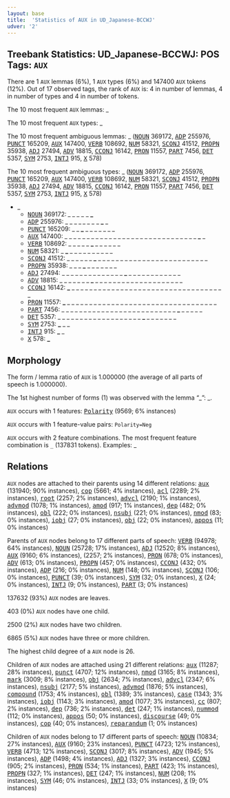 ```yaml
---
layout: base
title:  'Statistics of AUX in UD_Japanese-BCCWJ'
udver: '2'
---
```


## Treebank Statistics: UD_Japanese-BCCWJ: POS Tags: `AUX`

There are 1 `AUX` lemmas (6%), 1 `AUX` types (6%) and 147400 `AUX` tokens (12%).
Out of 17 observed tags, the rank of `AUX` is: 4 in number of lemmas, 4 in number of types and 4 in number of tokens.

The 10 most frequent `AUX` lemmas: _

The 10 most frequent `AUX` types:  _

The 10 most frequent ambiguous lemmas: _ (<tt><a href="ja_bccwj-pos-NOUN.html">NOUN</a></tt> 369172, <tt><a href="ja_bccwj-pos-ADP.html">ADP</a></tt> 255976, <tt><a href="ja_bccwj-pos-PUNCT.html">PUNCT</a></tt> 165209, <tt><a href="ja_bccwj-pos-AUX.html">AUX</a></tt> 147400, <tt><a href="ja_bccwj-pos-VERB.html">VERB</a></tt> 108692, <tt><a href="ja_bccwj-pos-NUM.html">NUM</a></tt> 58321, <tt><a href="ja_bccwj-pos-SCONJ.html">SCONJ</a></tt> 41512, <tt><a href="ja_bccwj-pos-PROPN.html">PROPN</a></tt> 35938, <tt><a href="ja_bccwj-pos-ADJ.html">ADJ</a></tt> 27494, <tt><a href="ja_bccwj-pos-ADV.html">ADV</a></tt> 18815, <tt><a href="ja_bccwj-pos-CCONJ.html">CCONJ</a></tt> 16142, <tt><a href="ja_bccwj-pos-PRON.html">PRON</a></tt> 11557, <tt><a href="ja_bccwj-pos-PART.html">PART</a></tt> 7456, <tt><a href="ja_bccwj-pos-DET.html">DET</a></tt> 5357, <tt><a href="ja_bccwj-pos-SYM.html">SYM</a></tt> 2753, <tt><a href="ja_bccwj-pos-INTJ.html">INTJ</a></tt> 915, <tt><a href="ja_bccwj-pos-X.html">X</a></tt> 578)

The 10 most frequent ambiguous types:  _ (<tt><a href="ja_bccwj-pos-NOUN.html">NOUN</a></tt> 369172, <tt><a href="ja_bccwj-pos-ADP.html">ADP</a></tt> 255976, <tt><a href="ja_bccwj-pos-PUNCT.html">PUNCT</a></tt> 165209, <tt><a href="ja_bccwj-pos-AUX.html">AUX</a></tt> 147400, <tt><a href="ja_bccwj-pos-VERB.html">VERB</a></tt> 108692, <tt><a href="ja_bccwj-pos-NUM.html">NUM</a></tt> 58321, <tt><a href="ja_bccwj-pos-SCONJ.html">SCONJ</a></tt> 41512, <tt><a href="ja_bccwj-pos-PROPN.html">PROPN</a></tt> 35938, <tt><a href="ja_bccwj-pos-ADJ.html">ADJ</a></tt> 27494, <tt><a href="ja_bccwj-pos-ADV.html">ADV</a></tt> 18815, <tt><a href="ja_bccwj-pos-CCONJ.html">CCONJ</a></tt> 16142, <tt><a href="ja_bccwj-pos-PRON.html">PRON</a></tt> 11557, <tt><a href="ja_bccwj-pos-PART.html">PART</a></tt> 7456, <tt><a href="ja_bccwj-pos-DET.html">DET</a></tt> 5357, <tt><a href="ja_bccwj-pos-SYM.html">SYM</a></tt> 2753, <tt><a href="ja_bccwj-pos-INTJ.html">INTJ</a></tt> 915, <tt><a href="ja_bccwj-pos-X.html">X</a></tt> 578)


* _
  * <tt><a href="ja_bccwj-pos-NOUN.html">NOUN</a></tt> 369172: <b>_</b> _ <b>_</b> <b>_</b> _ _ <b>_</b> <b>_</b> _ <b>_</b> _ <b>_</b>
  * <tt><a href="ja_bccwj-pos-ADP.html">ADP</a></tt> 255976: _ _ _ _ <b>_</b> _ _ _ <b>_</b> _ <b>_</b> _
  * <tt><a href="ja_bccwj-pos-PUNCT.html">PUNCT</a></tt> 165209: _ _ <b>_</b> _ _ _ _ _ _ _
  * <tt><a href="ja_bccwj-pos-AUX.html">AUX</a></tt> 147400: _ _ _ _ _ _ _ _ _ _ _ _ _ _ _ _ _ _ _ _ _ _ _ _ _ _ _ _ _ _ <b>_</b> _
  * <tt><a href="ja_bccwj-pos-VERB.html">VERB</a></tt> 108692: _ _ _ _ _ <b>_</b> _ _ _ _ _ _
  * <tt><a href="ja_bccwj-pos-NUM.html">NUM</a></tt> 58321: _ <b>_</b> _ _ _ _ _ _ _ _ _ _
  * <tt><a href="ja_bccwj-pos-SCONJ.html">SCONJ</a></tt> 41512: _ _ _ _ _ _ <b>_</b> _ _ _ _ _ _ _ _ _ _ _ _ _ _ _ _ _ _ _ _ _ _ _ _ _
  * <tt><a href="ja_bccwj-pos-PROPN.html">PROPN</a></tt> 35938: _ _ _ <b>_</b> _ _ _ _ _ _ _
  * <tt><a href="ja_bccwj-pos-ADJ.html">ADJ</a></tt> 27494: _ _ _ _ _ _ _ _ _ _ _ _ _ _ <b>_</b> _ _ _ _ _ _ _ _ _ _ _ _
  * <tt><a href="ja_bccwj-pos-ADV.html">ADV</a></tt> 18815: _ _ _ _ _ _ _ <b>_</b> _ _ _ _ _ _ _ _ _ _ _ _ _ _ _ _ _ _ _ _
  * <tt><a href="ja_bccwj-pos-CCONJ.html">CCONJ</a></tt> 16142: <b>_</b> _ _ _ _ _ _ _ _ _ _ _ _ _ _ _ _ _ _ _ _ _ _ _ _ _ _ _ _ _ _ _ _ _ _ _
  * <tt><a href="ja_bccwj-pos-PRON.html">PRON</a></tt> 11557: <b>_</b> _ _ _ _ _ _ _ _ _ _ _ _ _ _ _ _ _ _ _ _ _ _ _ _ _ _ _ _ _ _ _ _ _ _
  * <tt><a href="ja_bccwj-pos-PART.html">PART</a></tt> 7456: _ _ _ _ _ _ _ _ _ _ _ _ _ _ _ _ _ _ _ _ _ _ _ _ _ _ <b>_</b> _ _ _ _ _
  * <tt><a href="ja_bccwj-pos-DET.html">DET</a></tt> 5357: _ _ _ _ _ _ _ _ _ _ _ _ _ _ _ _ _ _ _ <b>_</b> _ _ _ _ _ _ _
  * <tt><a href="ja_bccwj-pos-SYM.html">SYM</a></tt> 2753: <b>_</b> _ _
  * <tt><a href="ja_bccwj-pos-INTJ.html">INTJ</a></tt> 915: <b>_</b> _
  * <tt><a href="ja_bccwj-pos-X.html">X</a></tt> 578: <b>_</b>

## Morphology

The form / lemma ratio of `AUX` is 1.000000 (the average of all parts of speech is 1.000000).

The 1st highest number of forms (1) was observed with the lemma “_”: _.

`AUX` occurs with 1 features: <tt><a href="ja_bccwj-feat-Polarity.html">Polarity</a></tt> (9569; 6% instances)

`AUX` occurs with 1 feature-value pairs: `Polarity=Neg`

`AUX` occurs with 2 feature combinations.
The most frequent feature combination is `_` (137831 tokens).
Examples: _


## Relations

`AUX` nodes are attached to their parents using 14 different relations: <tt><a href="ja_bccwj-dep-aux.html">aux</a></tt> (131940; 90% instances), <tt><a href="ja_bccwj-dep-cop.html">cop</a></tt> (5661; 4% instances), <tt><a href="ja_bccwj-dep-acl.html">acl</a></tt> (2289; 2% instances), <tt><a href="ja_bccwj-dep-root.html">root</a></tt> (2257; 2% instances), <tt><a href="ja_bccwj-dep-advcl.html">advcl</a></tt> (2190; 1% instances), <tt><a href="ja_bccwj-dep-advmod.html">advmod</a></tt> (1078; 1% instances), <tt><a href="ja_bccwj-dep-amod.html">amod</a></tt> (917; 1% instances), <tt><a href="ja_bccwj-dep-dep.html">dep</a></tt> (482; 0% instances), <tt><a href="ja_bccwj-dep-obl.html">obl</a></tt> (222; 0% instances), <tt><a href="ja_bccwj-dep-nsubj.html">nsubj</a></tt> (221; 0% instances), <tt><a href="ja_bccwj-dep-nmod.html">nmod</a></tt> (83; 0% instances), <tt><a href="ja_bccwj-dep-iobj.html">iobj</a></tt> (27; 0% instances), <tt><a href="ja_bccwj-dep-obj.html">obj</a></tt> (22; 0% instances), <tt><a href="ja_bccwj-dep-appos.html">appos</a></tt> (11; 0% instances)

Parents of `AUX` nodes belong to 17 different parts of speech: <tt><a href="ja_bccwj-pos-VERB.html">VERB</a></tt> (94978; 64% instances), <tt><a href="ja_bccwj-pos-NOUN.html">NOUN</a></tt> (25728; 17% instances), <tt><a href="ja_bccwj-pos-ADJ.html">ADJ</a></tt> (12520; 8% instances), <tt><a href="ja_bccwj-pos-AUX.html">AUX</a></tt> (9160; 6% instances),  (2257; 2% instances), <tt><a href="ja_bccwj-pos-PRON.html">PRON</a></tt> (678; 0% instances), <tt><a href="ja_bccwj-pos-ADV.html">ADV</a></tt> (613; 0% instances), <tt><a href="ja_bccwj-pos-PROPN.html">PROPN</a></tt> (457; 0% instances), <tt><a href="ja_bccwj-pos-CCONJ.html">CCONJ</a></tt> (432; 0% instances), <tt><a href="ja_bccwj-pos-ADP.html">ADP</a></tt> (216; 0% instances), <tt><a href="ja_bccwj-pos-NUM.html">NUM</a></tt> (148; 0% instances), <tt><a href="ja_bccwj-pos-SCONJ.html">SCONJ</a></tt> (106; 0% instances), <tt><a href="ja_bccwj-pos-PUNCT.html">PUNCT</a></tt> (39; 0% instances), <tt><a href="ja_bccwj-pos-SYM.html">SYM</a></tt> (32; 0% instances), <tt><a href="ja_bccwj-pos-X.html">X</a></tt> (24; 0% instances), <tt><a href="ja_bccwj-pos-INTJ.html">INTJ</a></tt> (9; 0% instances), <tt><a href="ja_bccwj-pos-PART.html">PART</a></tt> (3; 0% instances)

137632 (93%) `AUX` nodes are leaves.

403 (0%) `AUX` nodes have one child.

2500 (2%) `AUX` nodes have two children.

6865 (5%) `AUX` nodes have three or more children.

The highest child degree of a `AUX` node is 26.

Children of `AUX` nodes are attached using 21 different relations: <tt><a href="ja_bccwj-dep-aux.html">aux</a></tt> (11287; 28% instances), <tt><a href="ja_bccwj-dep-punct.html">punct</a></tt> (4707; 12% instances), <tt><a href="ja_bccwj-dep-nmod.html">nmod</a></tt> (3165; 8% instances), <tt><a href="ja_bccwj-dep-mark.html">mark</a></tt> (3009; 8% instances), <tt><a href="ja_bccwj-dep-obj.html">obj</a></tt> (2634; 7% instances), <tt><a href="ja_bccwj-dep-advcl.html">advcl</a></tt> (2347; 6% instances), <tt><a href="ja_bccwj-dep-nsubj.html">nsubj</a></tt> (2177; 5% instances), <tt><a href="ja_bccwj-dep-advmod.html">advmod</a></tt> (1876; 5% instances), <tt><a href="ja_bccwj-dep-compound.html">compound</a></tt> (1753; 4% instances), <tt><a href="ja_bccwj-dep-obl.html">obl</a></tt> (1389; 3% instances), <tt><a href="ja_bccwj-dep-case.html">case</a></tt> (1343; 3% instances), <tt><a href="ja_bccwj-dep-iobj.html">iobj</a></tt> (1143; 3% instances), <tt><a href="ja_bccwj-dep-amod.html">amod</a></tt> (1077; 3% instances), <tt><a href="ja_bccwj-dep-cc.html">cc</a></tt> (807; 2% instances), <tt><a href="ja_bccwj-dep-dep.html">dep</a></tt> (736; 2% instances), <tt><a href="ja_bccwj-dep-det.html">det</a></tt> (247; 1% instances), <tt><a href="ja_bccwj-dep-nummod.html">nummod</a></tt> (112; 0% instances), <tt><a href="ja_bccwj-dep-appos.html">appos</a></tt> (50; 0% instances), <tt><a href="ja_bccwj-dep-discourse.html">discourse</a></tt> (49; 0% instances), <tt><a href="ja_bccwj-dep-cop.html">cop</a></tt> (40; 0% instances), <tt><a href="ja_bccwj-dep-reparandum.html">reparandum</a></tt> (1; 0% instances)

Children of `AUX` nodes belong to 17 different parts of speech: <tt><a href="ja_bccwj-pos-NOUN.html">NOUN</a></tt> (10834; 27% instances), <tt><a href="ja_bccwj-pos-AUX.html">AUX</a></tt> (9160; 23% instances), <tt><a href="ja_bccwj-pos-PUNCT.html">PUNCT</a></tt> (4723; 12% instances), <tt><a href="ja_bccwj-pos-VERB.html">VERB</a></tt> (4713; 12% instances), <tt><a href="ja_bccwj-pos-SCONJ.html">SCONJ</a></tt> (3017; 8% instances), <tt><a href="ja_bccwj-pos-ADV.html">ADV</a></tt> (1945; 5% instances), <tt><a href="ja_bccwj-pos-ADP.html">ADP</a></tt> (1498; 4% instances), <tt><a href="ja_bccwj-pos-ADJ.html">ADJ</a></tt> (1327; 3% instances), <tt><a href="ja_bccwj-pos-CCONJ.html">CCONJ</a></tt> (905; 2% instances), <tt><a href="ja_bccwj-pos-PRON.html">PRON</a></tt> (534; 1% instances), <tt><a href="ja_bccwj-pos-PART.html">PART</a></tt> (423; 1% instances), <tt><a href="ja_bccwj-pos-PROPN.html">PROPN</a></tt> (327; 1% instances), <tt><a href="ja_bccwj-pos-DET.html">DET</a></tt> (247; 1% instances), <tt><a href="ja_bccwj-pos-NUM.html">NUM</a></tt> (208; 1% instances), <tt><a href="ja_bccwj-pos-SYM.html">SYM</a></tt> (46; 0% instances), <tt><a href="ja_bccwj-pos-INTJ.html">INTJ</a></tt> (33; 0% instances), <tt><a href="ja_bccwj-pos-X.html">X</a></tt> (9; 0% instances)


